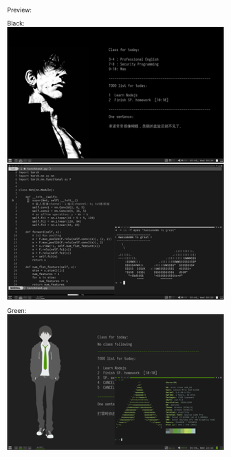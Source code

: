 Preview:

Black:
![](https://raw.githubusercontent.com/Dtover/awesomewm-config/master/Preview/Black_Desktop.png)
![](https://raw.githubusercontent.com/Dtover/awesomewm-config/master/Preview/Black_Windows.png)

Green:
![](https://raw.githubusercontent.com/Dtover/awesomewm-config/master/Preview/Green.png)

